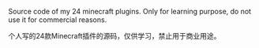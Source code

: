 Source code of my 24 minecraft plugins. Only for learning purpose, do not use it for commercial reasons.

个人写的24款Minecraft插件的源码，仅供学习，禁止用于商业用途。
